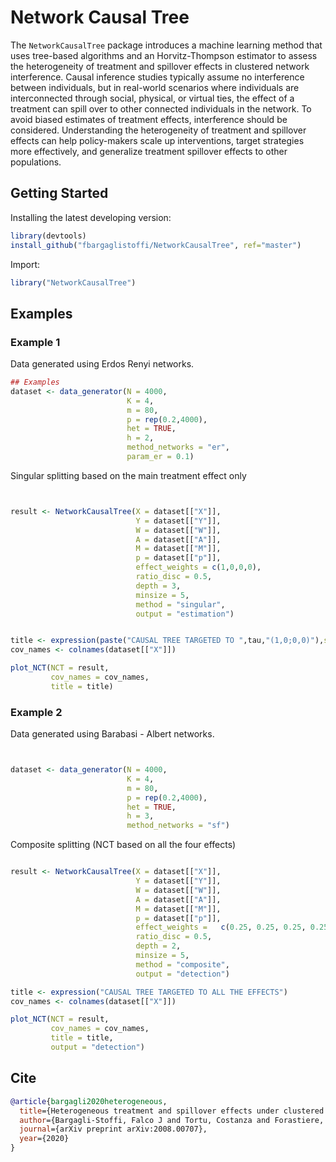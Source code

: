 # Network Causal Tree

The `NetworkCausalTree` package introduces a machine learning method that uses tree-based algorithms and an Horvitz-Thompson estimator to assess the heterogeneity of treatment and spillover effects in clustered network interference. Causal inference studies typically assume no interference between individuals, but in real-world scenarios where individuals are interconnected through social, physical, or virtual ties, the effect of a treatment can spill over to other connected individuals in the network. To avoid biased estimates of treatment effects, interference should be considered. Understanding the heterogeneity of treatment and spillover effects can help policy-makers scale up interventions, target strategies more effectively, and generalize treatment spillover effects to other populations.

## Getting Started

Installing the latest developing version: 

```r
library(devtools)
install_github("fbargaglistoffi/NetworkCausalTree", ref="master")
```

Import:

```r
library("NetworkCausalTree")
```

## Examples

### Example 1

Data generated using Erdos Renyi networks. 

```r
## Examples
dataset <- data_generator(N = 4000, 
                          K = 4,
                          m = 80, 
                          p = rep(0.2,4000), 
                          het = TRUE, 
                          h = 2, 
                          method_networks = "er", 
                          param_er = 0.1)
```

Singular splitting based on the main treatment effect only 

```r


result <- NetworkCausalTree(X = dataset[["X"]],
                            Y = dataset[["Y"]],
                            W = dataset[["W"]], 
                            A = dataset[["A"]],
                            M = dataset[["M"]],
                            p = dataset[["p"]], 
                            effect_weights = c(1,0,0,0),
                            ratio_disc = 0.5,
                            depth = 3,
                            minsize = 5, 
                            method = "singular",
                            output = "estimation")


title <- expression(paste("CAUSAL TREE TARGETED TO ",tau,"(1,0;0,0)"),sep="")
cov_names <- colnames(dataset[["X"]])

plot_NCT(NCT = result, 
         cov_names = cov_names,
         title = title)
```

### Example 2

Data generated using Barabasi - Albert networks. 

```r


dataset <- data_generator(N = 4000,
                          K = 4,
                          m = 80,
                          p = rep(0.2,4000),
                          het = TRUE,
                          h = 3,
                          method_networks = "sf")

```

Composite splitting (NCT based on all the four effects)

```r

result <- NetworkCausalTree(X = dataset[["X"]],
                            Y = dataset[["Y"]],
                            W = dataset[["W"]],
                            A = dataset[["A"]],
                            M = dataset[["M"]],
                            p = dataset[["p"]],
                            effect_weights =   c(0.25, 0.25, 0.25, 0.25),
                            ratio_disc = 0.5,
                            depth = 2,
                            minsize = 5,
                            method = "composite",
                            output = "detection")

title <- expression("CAUSAL TREE TARGETED TO ALL THE EFFECTS")
cov_names <- colnames(dataset[["X"]])

plot_NCT(NCT = result, 
         cov_names = cov_names,
         title = title,
         output = "detection")
```

## Cite

```bibtex
@article{bargagli2020heterogeneous,
  title={Heterogeneous treatment and spillover effects under clustered network interference},
  author={Bargagli-Stoffi, Falco J and Tortu, Costanza and Forastiere, Laura},
  journal={arXiv preprint arXiv:2008.00707},
  year={2020}
}
```
